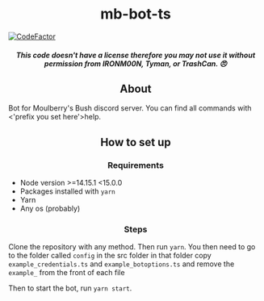 <h1 align="center">mb-bot-ts</h1>

[![CodeFactor](https://www.codefactor.io/repository/github/notenoughupdates/mb-bot-ts/badge?s=708ab26519121898fd964e54b6ba3afdad396ac3)](https://www.codefactor.io/repository/github/notenoughupdates/mb-bot-ts)

<h5 align="center">This code doesn't have a license therefore you may not use it without permission from IRONM00N, Tyman, or TrashCan. 😠</h2>

<h2 align="center">About</h2>

Bot for Moulberry's Bush discord server. You can find all commands with <'prefix you set here'>help.

<h2 align="center">How to set up</h2>

<h3 align="center">Requirements</h2>

- Node version >=14.15.1 <15.0.0
- Packages installed with `yarn`
- Yarn
- Any os (probably)

<h3 align="center">Steps</h2>

Clone the repository with any method. Then run `yarn`. You then need to go to the folder called `config` in the src folder in that folder copy `example_credentials.ts` and `example_botoptions.ts` and remove the `example_` from the front of each file

Then to start the bot, run `yarn start`.
